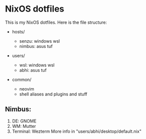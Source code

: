 # NixOS dotfiles

This is my NixOS dotfiles. Here is the file structure:

* hosts/
    * senzu: windows wsl
    * nimbus: asus tuf

* users/
    * wsl: windows wsl
    * abhi: asus tuf

* common/
    * neovim
    * shell aliases and plugins and stuff

## Nimbus:
1) DE: GNOME
2) WM: Mutter
3) Terminal: Wezterm
More info in "users/abhi/desktop/default.nix"
